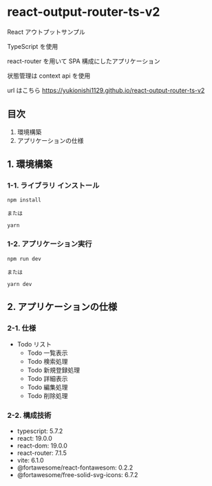# react-output-router-ts-v2

React アウトプットサンプル

TypeScript を使用

react-router を用いて SPA 構成にしたアプリケーション

状態管理は context api を使用

url はこちら
https://yukionishi1129.github.io/react-output-router-ts-v2

## 目次

1. 環境構築
2. アプリケーションの仕様

## 1. 環境構築

### 1-1. ライブラリ インストール

```
npm install

または

yarn
```

### 1-2. アプリケーション実行

```
npm run dev

または

yarn dev
```

## 2. アプリケーションの仕様

### 2-1. 仕様

- Todo リスト
  - Todo 一覧表示
  - Todo 検索処理
  - Todo 新規登録処理
  - Todo 詳細表示
  - Todo 編集処理
  - Todo 削除処理

### 2-2. 構成技術

- typescript: 5.7.2
- react: 19.0.0
- react-dom: 19.0.0
- react-router: 7.1.5
- vite: 6.1.0
- @fortawesome/react-fontawesom: 0.2.2
- @fortawesome/free-solid-svg-icons: 6.7.2
